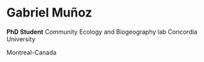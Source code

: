 # Gabriel Muñoz 

**PhD Student** 
Community Ecology and Biogeography lab 
Concordia University

Montreal-Canada 
